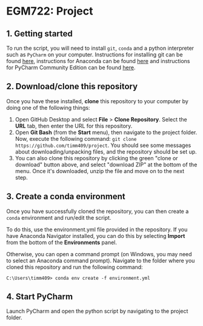 # EGM722: Project

## 1. Getting started

To run the script, you will need to install `git`, `conda` and a python interpreter such as `PyCharm` on your computer. 
Instructions for installing git can be found [here](https://git-scm.com/downloads), instructions for Anaconda can be
found [here](https://docs.anaconda.com/anaconda/install/) and instructions for PyCharm Community Edition 
can be found [here](https://www.jetbrains.com/pycharm/download/#section=windows).

## 2. Download/clone this repository

Once you have these installed, __clone__ this repository to your computer by doing one of the following things:

1. Open GitHub Desktop and select __File__ > __Clone Repository__. Select the __URL__ tab, then enter the URL for this 
   repository.
2. Open __Git Bash__ (from the __Start__ menu), then navigate to the project folder.
   Now, execute the following command: `git clone https://github.com/timm409/project`. You should see some messages
   about downloading/unpacking files, and the repository should be set up.
3. You can also clone this repository by clicking the green "clone or download" button above, and select "download ZIP"
   at the bottom of the menu. Once it's downloaded, unzip the file and move on to the next step.

## 3. Create a conda environment

Once you have successfully cloned the repository, you can then create a `conda` environment and run/edit the script.

To do this, use the environment.yml file provided in the repository. If you have Anaconda Navigator installed,
you can do this by selecting __Import__ from the bottom of the __Environments__ panel. 

Otherwise, you can open a command prompt (on Windows, you may need to select an Anaconda command prompt). Navigate
to the folder where you cloned this repository and run the following command:

```
C:\Users\timm409> conda env create -f environment.yml
```

## 4. Start PyCharm

Launch PyCharm and open the python script by navigating to the project folder.